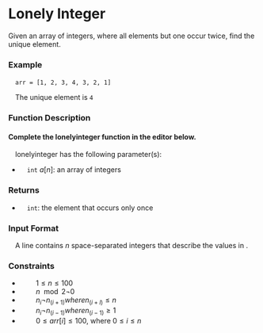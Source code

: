 # Lonely Integer

Given an array of integers, where all elements but one occur twice, find the unique element.

### Example
&emsp;`arr = [1, 2, 3, 4, 3, 2, 1]`

&emsp;The unique element is `4`

### Function Description

#### Complete the lonelyinteger function in the editor below.

&emsp;lonelyinteger has the following parameter(s):

- &emsp;`int` $a[n]$: an array of integers

### Returns
- &emsp;`int`: the element that occurs only once

### Input Format
&emsp;A line contains $n$ space-separated integers that describe the values in .

### Constraints
- &emsp;&emsp; $1 \leq n \leq 100$
- &emsp;&emsp; $n \mod 2  \neg  0$ 
- &emsp;&emsp; $n_i  \neg  n_(i+1) where n_(i+l) \leq n$ 
- &emsp;&emsp; $n_i  \neg  n_(i-1) where n_(i-1) \geq 1$
- &emsp;&emsp; $0 \leq arr[i] \leq 100$, where $0 \leq i \leq n$
